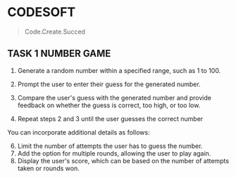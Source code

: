 # CODESOFT 
> Code.Create.Succed

## TASK 1 NUMBER GAME

1. Generate a random number within a specified range, such as 1 to 100.

2. Prompt the user to enter their guess for the generated number.

3. Compare the user's guess with the generated number and provide feedback on whether the guess
is correct, too high, or too low.

4. Repeat steps 2 and 3 until the user guesses the correct number
   
You can incorporate additional details as follows:

6. Limit the number of attempts the user has to guess the number.
7. Add the option for multiple rounds, allowing the user to play again.
8. Display the user's score, which can be based on the number of attempts taken or rounds won.

